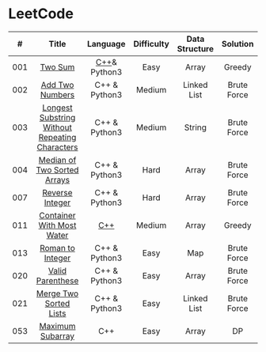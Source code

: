 # LeetCode

|#    |Title           | Language |Difficulty|Data Structure|Solution|
|:---:|:--------------:|:--------:|:--------:|:------------:|:------:|
|001|[Two Sum](https://leetcode.com/problems/two-sum/)|[C++](https://github.com/HuiYuLong/LeetCode/blob/main/C%2B%2B/Two_Sum.cpp)& Python3|Easy|Array|Greedy|
|002|[Add Two Numbers](https://leetcode.com/problems/add-two-numbers/)|C++ & Python3|Medium|Linked List|Brute Force|
|003|[Longest Substring Without Repeating Characters](https://leetcode.com/problems/longest-substring-without-repeating-characters/)|C++ & Python3|Medium|String|Brute Force|
|004|[Median of Two Sorted Arrays](https://leetcode.com/problems/median-of-two-sorted-arrays/)|C++ & Python3|Hard|Array|Brute Force|
|007|[Reverse Integer](https://leetcode.com/problems/median-of-two-sorted-arrays/)|C++ & Python3|Hard|Array|Brute Force|
|011|[Container With Most Water](https://leetcode.com/problems/container-with-most-water/)|[C++](https://github.com/HuiYuLong/LeetCode/blob/main/C%2B%2B/Container_With_Most_Water.cpp)|Medium|Array|Greedy|
|013|[Roman to Integer](https://leetcode.com/problems/roman-to-integer/)|C++ & Python3|Easy|Map|Brute Force|
|020|[Valid Parenthese](https://leetcode.com/problems/valid-parentheses/)|C++ & Python3|Easy|Array|Brute Force|
|021|[Merge Two Sorted Lists](https://leetcode.com/problems/merge-two-sorted-lists/)|C++ & Python3|Easy|Linked List|Brute Force|
|053|[Maximum Subarray](https://leetcode.com/problems/maximum-subarray/)|C++|Easy|Array     |DP|
